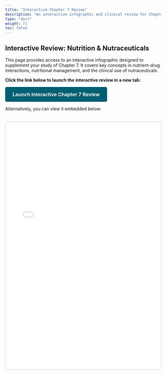 ```yaml
---
title: "Interactive Chapter 7 Review"
description: "An interactive infographic and clinical review for Chapter 7: Nutrition and Nutraceuticals."
type: "docs"
weight: 72
toc: false
---
```


## Interactive Review: Nutrition & Nutraceuticals

This page provides access to an interactive infographic designed to supplement your study of Chapter 7. It covers key concepts in nutrient-drug interactions, nutritional management, and the clinical use of nutraceuticals.

**Click the link below to launch the interactive review in a new tab:**

<a href="/reviews/ch7/chapter-review.html" target="_blank" rel="noopener noreferrer" class="btn btn-primary">Launch Interactive Chapter 7 Review</a>

Alternatively, you can view it embedded below:

<iframe src="/reviews/ch7/chapter-review.html" width="100%" height="800px" style="border:1px solid #ccc; border-radius: 8px; margin-top: 20px;">
  Your browser does not support iframes. Please <a href="/reviews/ch7/chapter-review.html" target="_blank" rel="noopener noreferrer">click here to view the content</a>.
</iframe>

<style>
.btn-primary {
  display: inline-block;
  font-weight: 600;
  color: #fff;
  background-color: #005f73; /* Primary color from your HTML's palette */
  border-color: #005f73;
  text-align: center;
  vertical-align: middle;
  cursor: pointer;
  padding: 0.75rem 1.5rem;
  font-size: 1rem;
  line-height: 1.5;
  border-radius: 0.3rem;
  text-decoration: none;
  transition: color .15s ease-in-out,background-color .15s ease-in-out,border-color .15s ease-in-out,box-shadow .15s ease-in-out;
}

.btn-primary:hover {
  background-color: #0a9396; /* Secondary color for hover */
  border-color: #0a9396;
  color: #fff;
  text-decoration: none;
}
</style>
